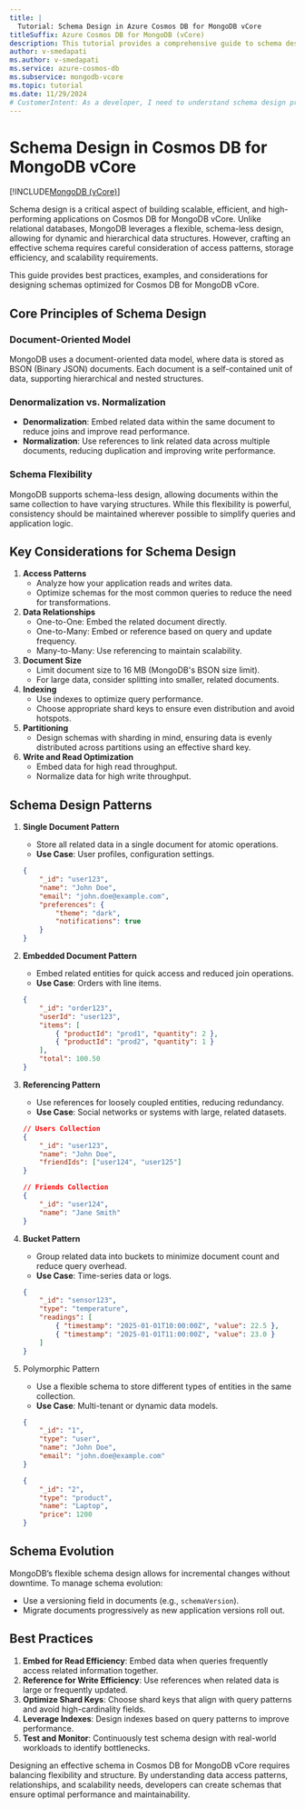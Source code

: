```yaml
---
title: |
  Tutorial: Schema Design in Azure Cosmos DB for MongoDB vCore
titleSuffix: Azure Cosmos DB for MongoDB (vCore)
description: This tutorial provides a comprehensive guide to schema design in Azure Cosmos DB for MongoDB vCore. It explores best practices, design patterns, and considerations for optimizing data models in a flexible, document-oriented database. Developers and IT professionals will learn to balance denormalization and normalization, handle data relationships, and leverage schema design patterns such as embedding, referencing, and bucket patterns for scalable and efficient applications.
author: v-smedapati
ms.author: v-smedapati
ms.service: azure-cosmos-db
ms.subservice: mongodb-vcore
ms.topic: tutorial
ms.date: 11/29/2024
# CustomerIntent: As a developer, I need to understand schema design principles for Azure Cosmos DB for MongoDB vCore, including best practices, data modeling patterns, and optimization techniques, to build scalable, efficient, and flexible applications.
---
```



# Schema Design in Cosmos DB for MongoDB vCore

[!INCLUDE[MongoDB (vCore)](~/reusable-content/ce-skilling/azure/includes/cosmos-db/includes/appliesto-mongodb-vcore.md)]

Schema design is a critical aspect of building scalable, efficient, and high-performing applications on Cosmos DB for MongoDB vCore. Unlike relational databases, MongoDB leverages a flexible, schema-less design, allowing for dynamic and hierarchical data structures. However, crafting an effective schema requires careful consideration of access patterns, storage efficiency, and scalability requirements.

This guide provides best practices, examples, and considerations for designing schemas optimized for Cosmos DB for MongoDB vCore.

## Core Principles of Schema Design

### Document-Oriented Model
MongoDB uses a document-oriented data model, where data is stored as BSON (Binary JSON) documents. Each document is a self-contained unit of data, supporting hierarchical and nested structures.

### Denormalization vs. Normalization

- **Denormalization**: Embed related data within the same document to reduce joins and improve read performance.
- **Normalization**: Use references to link related data across multiple documents, reducing duplication and improving write performance.

### Schema Flexibility
MongoDB supports schema-less design, allowing documents within the same collection to have varying structures. While this flexibility is powerful, consistency should be maintained wherever possible to simplify queries and application logic.

## Key Considerations for Schema Design

1. **Access Patterns**
    - Analyze how your application reads and writes data.
    - Optimize schemas for the most common queries to reduce the need for transformations.
1. **Data Relationships**
    - One-to-One: Embed the related document directly.
    - One-to-Many: Embed or reference based on query and update frequency.
    - Many-to-Many: Use referencing to maintain scalability.
1. **Document Size**
    - Limit document size to 16 MB (MongoDB's BSON size limit).
    - For large data, consider splitting into smaller, related documents.
1. **Indexing**
    - Use indexes to optimize query performance.
    - Choose appropriate shard keys to ensure even distribution and avoid hotspots.
1. **Partitioning**
    - Design schemas with sharding in mind, ensuring data is evenly distributed across partitions using an effective shard key.
1. **Write and Read Optimization**
    - Embed data for high read throughput.
    - Normalize data for high write throughput.

## Schema Design Patterns  

1. **Single Document Pattern**
    - Store all related data in a single document for atomic operations.
    - **Use Case**: User profiles, configuration settings.

    ```json
    {
        "_id": "user123",
        "name": "John Doe",
        "email": "john.doe@example.com",
        "preferences": {
            "theme": "dark",
            "notifications": true
        }
    }
    ```    

1. **Embedded Document Pattern**
    - Embed related entities for quick access and reduced join operations.
    - **Use Case**: Orders with line items.    
    ``` json
    {
        "_id": "order123",
        "userId": "user123",
        "items": [
            { "productId": "prod1", "quantity": 2 },
            { "productId": "prod2", "quantity": 1 }
        ],
        "total": 100.50
    }
    ```

1. **Referencing Pattern**
    - Use references for loosely coupled entities, reducing redundancy.
    - **Use Case**: Social networks or systems with large, related datasets.    
    ```json
    // Users Collection
    {
        "_id": "user123",
        "name": "John Doe",
        "friendIds": ["user124", "user125"]
    }

    ```
    ```json
    // Friends Collection
    {
        "_id": "user124",
        "name": "Jane Smith"
    }
    ```

1. **Bucket Pattern**
    - Group related data into buckets to minimize document count and reduce query overhead.
    - **Use Case**: Time-series data or logs.
    ```json
    {
        "_id": "sensor123",
        "type": "temperature",
        "readings": [
            { "timestamp": "2025-01-01T10:00:00Z", "value": 22.5 },
            { "timestamp": "2025-01-01T11:00:00Z", "value": 23.0 }
        ]
    }
    ```
1. Polymorphic Pattern
    - Use a flexible schema to store different types of entities in the same collection.
    - **Use Case**: Multi-tenant or dynamic data models.
    ```json
    {
        "_id": "1",
        "type": "user",
        "name": "John Doe",
        "email": "john.doe@example.com"
    }
    ```   
    ``` json
    {
        "_id": "2",
        "type": "product",
        "name": "Laptop",
        "price": 1200
    }
    ```

## Schema Evolution
MongoDB’s flexible schema design allows for incremental changes without downtime. To manage schema evolution:
- Use a versioning field in documents (e.g., `schemaVersion`).
- Migrate documents progressively as new application versions roll out.  

## Best Practices
1. **Embed for Read Efficiency**: Embed data when queries frequently access related information together.
1. **Reference for Write Efficiency**: Use references when related data is large or frequently updated.
1. **Optimize Shard Keys**: Choose shard keys that align with query patterns and avoid high-cardinality fields.
1. **Leverage Indexes**: Design indexes based on query patterns to improve performance.
1. **Test and Monitor**: Continuously test schema design with real-world workloads to identify bottlenecks.

Designing an effective schema in Cosmos DB for MongoDB vCore requires balancing flexibility and structure. By understanding data access patterns, relationships, and scalability needs, developers can create schemas that ensure optimal performance and maintainability.